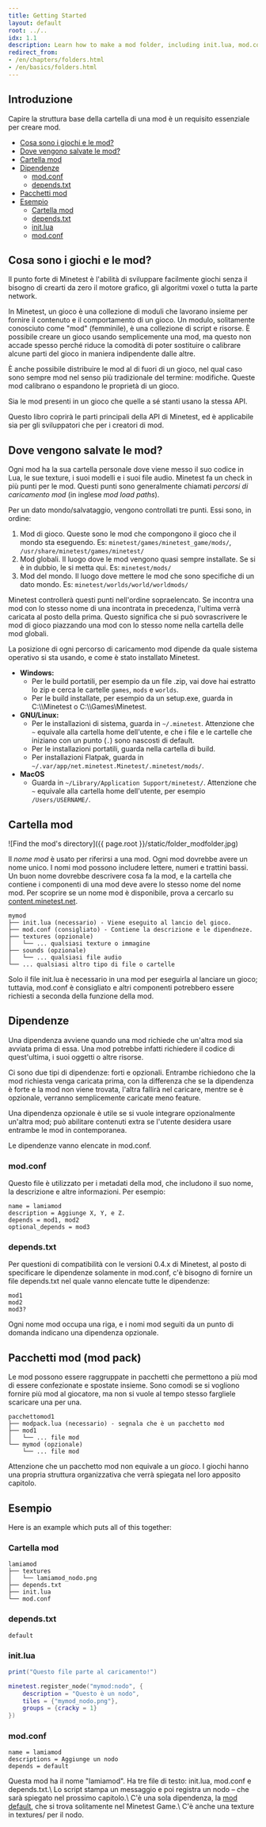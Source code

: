 ```yaml
---
title: Getting Started
layout: default
root: ../..
idx: 1.1
description: Learn how to make a mod folder, including init.lua, mod.conf and more.
redirect_from:
- /en/chapters/folders.html
- /en/basics/folders.html
---
```


## Introduzione <!-- omit in toc -->

Capire la struttura base della cartella di una mod è un requisito essenziale per creare mod.

- [Cosa sono i giochi e le mod?](#cosa-sono-i-giochi-e-le-mod)
- [Dove vengono salvate le mod?](#dove-vengono-salvate-le-mod)
- [Cartella mod](#cartella-mod)
- [Dipendenze](#dipendenze)
  - [mod.conf](#modconf)
  - [depends.txt](#dependstxt)
- [Pacchetti mod](#pacchetti-mod-mod-pack)
- [Esempio](#esempio)
  - [Cartella mod](#cartella-mod-1)
  - [depends.txt](#dependstxt-1)
  - [init.lua](#initlua)
  - [mod.conf](#modconf-1)


## Cosa sono i giochi e le mod?

Il punto forte di Minetest è l'abilità di sviluppare facilmente giochi senza il bisogno
di crearti da zero il motore grafico, gli algoritmi voxel o tutta la parte network.

In Minetest, un gioco è una collezione di moduli che lavorano insieme per fornire il contenuto
e il comportamento di un gioco.
Un modulo, solitamente conosciuto come "mod" (femminile), è una collezione di script e risorse.
È possibile creare un gioco usando semplicemente una mod, ma questo non accade spesso perché
riduce la comodità di poter sostituire o calibrare alcune parti del gioco in maniera indipendente
dalle altre.

È anche possibile distribuire le mod al di fuori di un gioco, nel qual caso sono sempre mod
nel senso più tradizionale del termine: modifiche. Queste mod calibrano o espandono le proprietà
di un gioco.

Sia le mod presenti in un gioco che quelle a sé stanti usano la stessa API.

Questo libro coprirà le parti principali della API di Minetest,
ed è applicabile sia per gli sviluppatori che per i creatori di mod.


## Dove vengono salvate le mod?

<a name="mod-locations"></a>

Ogni mod ha la sua cartella personale dove viene messo il suo codice in Lua, le sue texture,
i suoi modelli e i suoi file audio. Minetest fa un check in più punti per le mod. Questi punti
sono generalmente chiamati *percorsi di caricamento mod* (in inglese *mod load paths*).

Per un dato mondo/salvataggio, vengono controllati tre punti.
Essi sono, in ordine:

1. Mod di gioco. Queste sono le mod che compongono il gioco che il mondo sta eseguendo.
   Es: `minetest/games/minetest_game/mods/`, `/usr/share/minetest/games/minetest/`
2. Mod globali. Il luogo dove le mod vengono quasi sempre installate. Se si è in dubbio,
   le si metta qui.
   Es: `minetest/mods/`
3. Mod del mondo. Il luogo dove mettere le mod che sono specifiche di un dato mondo.
   Es: `minetest/worlds/world/worldmods/`

Minetest controllerà questi punti nell'ordine sopraelencato. Se incontra una mod con lo
stesso nome di una incontrata in precedenza, l'ultima verrà caricata al posto della prima.
Questo significa che si può sovrascrivere le mod di gioco piazzando una mod con lo stesso
nome nella cartella delle mod globali.

La posizione di ogni percorso di caricamento mod dipende da quale sistema operativo si sta
usando, e come è stato installato Minetest.

* **Windows:**
    * Per le build portatili, per esempio da un file .zip, vai dove hai estratto lo zip e
      cerca le cartelle `games`, `mods` e `worlds`.
    * Per le build installate, per esempio da un setup.exe,
      guarda in C:\\\\Minetest o C:\\\\Games\\Minetest.
* **GNU/Linux:**
    * Per le installazioni di sistema, guarda in `~/.minetest`.
      Attenzione che `~` equivale alla cartella home dell'utente, e che i file e le cartelle 
      che iniziano con un punto (`.`) sono nascosti di default.
    * Per le installazioni portatili, guarda nella cartella di build.
    * Per installazioni Flatpak, guarda in `~/.var/app/net.minetest.Minetest/.minetest/mods/`.
* **MacOS**
    * Guarda in `~/Library/Application Support/minetest/`.
      Attenzione che `~` equivale alla cartella home dell'utente, per esempio `/Users/USERNAME/`.

## Cartella mod

![Find the mod's directory]({{ page.root }}/static/folder_modfolder.jpg)

Il *nome mod* è usato per riferirsi a una mod. Ogni mod dovrebbe avere un nome unico.
I nomi mod possono includere lettere, numeri e trattini bassi. Un buon nome dovrebbe
descrivere cosa fa la mod, e la cartella che contiene i componenti di una mod deve avere
lo stesso nome del nome mod.
Per scoprire se un nome mod è disponibile, prova a cercarlo su 
[content.minetest.net](https://content.minetest.net).


    mymod
    ├── init.lua (necessario) - Viene eseguito al lancio del gioco.
    ├── mod.conf (consigliato) - Contiene la descrizione e le dipendneze.
    ├── textures (opzionale)
    │   └── ... qualsiasi texture o immagine
    ├── sounds (opzionale)
    │   └── ... qualsiasi file audio
    └── ... qualsiasi altro tipo di file o cartelle

Solo il file init.lua è necessario in una mod per eseguirla al lanciare un gioco;
tuttavia, mod.conf è consigliato e altri componenti potrebbero essere richiesti a
seconda della funzione della mod.

## Dipendenze

Una dipendenza avviene quando una mod richiede che un'altra mod sia avviata prima di essa.
Una mod potrebbe infatti richiedere il codice di quest'ultima, i suoi oggetti o altre risorse.

Ci sono due tipi di dipendenze: forti e opzionali.
Entrambe richiedono che la mod richiesta venga caricata prima, con la differenza che se la
dipendenza è forte e la mod non viene trovata, l'altra fallirà nel caricare, mentre se è opzionale,
verranno semplicemente caricate meno feature.

Una dipendenza opzionale è utile se si vuole integrare opzionalmente un'altra mod; può abilitare
contenuti extra se l'utente desidera usare entrambe le mod in contemporanea.

Le dipendenze vanno elencate in mod.conf.

### mod.conf

Questo file è utilizzato per i metadati della mod, che includono il suo nome, la descrizione e
altre informazioni. Per esempio:

    name = lamiamod
    description = Aggiunge X, Y, e Z.
    depends = mod1, mod2
    optional_depends = mod3

### depends.txt

Per questioni di compatibilità con le versioni 0.4.x di Minetest, al posto di specificare le
dipendenze solamente in mod.conf, c'è bisogno di fornire un file depends.txt nel quale vanno
elencate tutte le dipendenze:

    mod1
    mod2
    mod3?

Ogni nome mod occupa una riga, e i nomi mod seguiti da un punto di domanda indicano una dipendenza
opzionale.

## Pacchetti mod (mod pack)

Le mod possono essere raggruppate in pacchetti che permettono a più mod di essere confezionate
e spostate insieme. Sono comodi se si vogliono fornire più mod al giocatore, ma non si vuole al
tempo stesso fargliele scaricare una per una.

    pacchettomod1
    ├── modpack.lua (necessario) - segnala che è un pacchetto mod
    ├── mod1
    │   └── ... file mod
    └── mymod (opzionale)
        └── ... file mod

Attenzione che un pacchetto mod non equivale a un *gioco*.
I giochi hanno una propria struttura organizzativa che verrà spiegata nel loro apposito capitolo.

## Esempio

Here is an example which puts all of this together:

### Cartella mod
    lamiamod
    ├── textures
    │   └── lamiamod_nodo.png
    ├── depends.txt
    ├── init.lua
    └── mod.conf

### depends.txt
    default

### init.lua
```lua
print("Questo file parte al caricamento!")

minetest.register_node("mymod:nodo", {
    description = "Questo è un nodo",
    tiles = {"mymod_nodo.png"},
    groups = {cracky = 1}
})
```

### mod.conf
    name = lamiamod
    descriptions = Aggiunge un nodo
    depends = default

Questa mod ha il nome "lamiamod". Ha tre file di testo: init.lua, mod.conf e depends.txt.\\
Lo script stampa un messaggio e poi registra un nodo – che sarà spiegato nel prossimo capitolo.\\
C'è una sola dipendenza, la [mod default](https://content.minetest.net/metapackages/default/), che
si trova solitamente nel Minetest Game.\\
C'è anche una texture in textures/ per il nodo.
